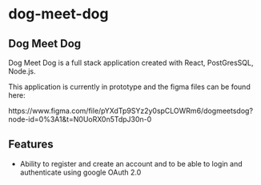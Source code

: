 # dog-meet-dog
<section>
  <h1>Dog Meet Dog</h1>

  <p>Dog Meet Dog is a full stack application created with React, PostGresSQL, Node.js.</p>


  <p>This application is currently in prototype and the figma files can be found here:</p>
https://www.figma.com/file/pYXdTp9SYz2y0spCLOWRm6/dogmeetsdog?node-id=0%3A1&t=N0UoRX0n5TdpJ30n-0


</section>
<section>
  <h2>Features</h2>
  <ul>
    <li>Ability to register and create an account and to be able to login and authenticate using google OAuth 2.0 </li>
  </ul>

  
  </section>

